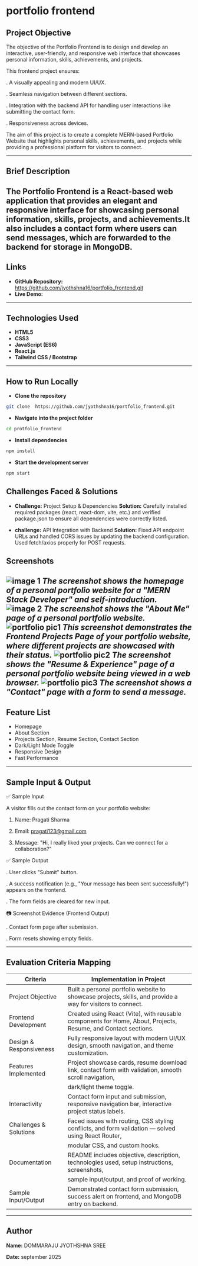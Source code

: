 # portfolio frontend

## Project Objective
The objective of the Portfolio Frontend is to design and develop an interactive, user-friendly, and responsive web interface that showcases personal information, skills, achievements, and projects.

This frontend project ensures:

  . A visually appealing and modern UI/UX.
  
  . Seamless navigation between different sections.
  
  . Integration with the backend API for handling user interactions like submitting the contact form.
  
  . Responsiveness across devices.

  The aim of this project is to create a complete MERN-based Portfolio Website that highlights personal skills, achievements, and projects while providing a professional platform for visitors to connect.

---

## Brief Description
The Portfolio Frontend is a React-based web application that provides an elegant and responsive interface for showcasing personal information, skills, projects, and achievements.It also includes a contact form where users can send messages, which are forwarded to the backend for storage in MongoDB.
---

## Links
- **GitHub Repository:** https://github.com/jyothshna16/portfolio_frontend.git
- **Live Demo:**

---

## Technologies Used
- **HTML5**
- **CSS3**
- **JavaScript (ES6)**
- **React.js**
- **Tailwind CSS / Bootstrap**

---

## How to Run Locally
- **Clone the repository**
```bash
git clone  https://github.com/jyothshna16/portfolio_frontend.git
```
- **Navigate into the project folder**
```bash
cd protfolio_frontend
```
- **Install dependencies**
```bash
npm install
```
- **Start the development server**
```bash
npm start
```

## Challenges Faced & Solutions
- **Challenge:** Project Setup & Dependencies
  **Solution:** Carefully installed required packages (react, react-dom, vite, etc.) and verified package.json to ensure all dependencies were correctly listed.

- **challenge:** API Integration with Backend
   **Solution:** Fixed API endpoint URLs and handled CORS issues by updating the backend configuration. Used fetch/axios properly for POST requests.

## Screenshots

![image 1](https://github.com/user-attachments/assets/90b2001c-0bd2-4f3b-a1af-2af29e9fc892)
*The screenshot shows the homepage of a personal portfolio website for a "MERN Stack Developer" and self-introduction.*
![image 2](https://github.com/user-attachments/assets/518c8727-2742-4a0d-b292-128ffd9b080e)
*The screenshot shows the "About Me" page of a personal portfolio website.*
![portfolio pic1](https://github.com/user-attachments/assets/b3d5c29d-a9bb-4d62-9e1a-aeb1032372b0)
*This screenshot demonstrates the Frontend Projects Page of your portfolio website, where different projects are showcased with their status.*
![portfolio pic2](https://github.com/user-attachments/assets/f166a33b-6ddc-4925-8f6f-a8fc4a075ee2)
*The screenshot shows the "Resume & Experience" page of a personal portfolio website being viewed in a web browser.*
![portfolio pic3](https://github.com/user-attachments/assets/bcc4f800-3ce1-474f-8df5-3187c9d63781)
*The screenshot shows a "Contact" page with a form to send a message.*
---

## Feature List
- Homepage
- About Section
- Projects Section, Resume Section, Contact Section
- Dark/Light Mode Toggle
- Responsive Design
- Fast Performance

---

## Sample Input & Output
✅ Sample Input 

A visitor fills out the contact form on your portfolio website:

 1. Name: Pragati Sharma

 2. Email: pragati123@gmail.com

 3. Message: "Hi, I really liked your projects. Can we connect for a collaboration?"

✅ Sample Output

. User clicks "Submit" button.

. A success notification (e.g., "Your message has been sent successfully!") appears on the frontend.

. The form fields are cleared for new input.

📷 Screenshot Evidence (Frontend Output)

 . Contact form page after submission.

 . Form resets showing empty fields.

---

## Evaluation Criteria Mapping

| Criteria                |                  	              Implementation in Project                                                    |
|---------------------    | --------------------------------------------------------------------------------------------------------------|
| Project Objective       |  Built a personal portfolio website to showcase projects, skills, and provide a way for visitors to connect.  |
| Frontend Development    |  Created using React (Vite), with reusable components for Home, About, Projects, Resume, and Contact sections.|
|Design & Responsiveness  |  Fully responsive layout with modern UI/UX design, smooth navigation, and theme customization.                |
|Features Implemented     |  Project showcase cards, resume download link, contact form with validation, smooth scroll navigation,        |
|                         |     dark/light theme toggle.                                                                                  |
|Interactivity            |  Contact form input and submission, responsive navigation bar, interactive project status labels.             |
|Challenges & Solutions   |  Faced issues with routing, CSS styling conflicts, and form validation — solved using React Router,           |
|                         |       modular CSS, and custom hooks.                                                                          |
|Documentation            |  README includes objective, description, technologies used, setup instructions, screenshots,                  |
|                         |          sample input/output, and proof of working.                                                           |
| Sample Input/Output     |  Demonstrated contact form submission, success alert on frontend, and MongoDB entry on backend.               |

---

## Author

**Name:** DOMMARAJU JYOTHSHNA SREE 

**Date:** september 2025





  
   
